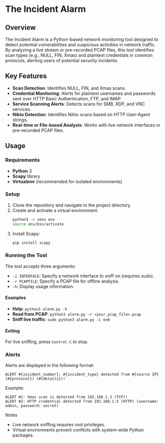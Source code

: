 # The Incident Alarm

## Overview

The Incident Alarm is a Python-based network monitoring tool designed to detect potential vulnerabilities and suspicious activities in network traffic. By analyzing a live stream or pre-recorded PCAP files, this tool identifies scan types (e.g., NULL, FIN, Xmas) and plaintext credentials in common protocols, alerting users of potential security incidents.

## Key Features

- **Scan Detection**: Identifies NULL, FIN, and Xmas scans.
- **Credential Monitoring**: Alerts for plaintext usernames and passwords sent over HTTP Basic Authentication, FTP, and IMAP.
- **Service Scanning Alerts**: Detects scans for SMB, RDP, and VNC services.
- **Nikto Detection**: Identifies Nikto scans based on HTTP User-Agent strings.
- **Real-time or File-based Analysis**: Works with live network interfaces or pre-recorded PCAP files.

## Usage

### Requirements

- **Python** 3
- **Scapy** library
- **Virtualenv** (recommended for isolated environments)

### Setup

1. Clone the repository and navigate to the project directory.
2. Create and activate a virtual environment:
   ```bash
   python3 -m venv env
   source env/bin/activate
   ```
3. Install Scapy:
   ```bash
   pip install scapy
   ```

### Running the Tool

The tool accepts three arguments:

- `-i INTERFACE`: Specify a network interface to sniff on (requires sudo).
- `-r PCAPFILE`: Specify a PCAP file for offline analysis.
- `-h`: Display usage information.

#### Examples

- **Help**: `python3 alarm.py -h`
- **Read from PCAP**: `python3 alarm.py -r <your_pcap_file>.pcap`
- **Sniff live traffic**: `sudo python3 alarm.py -i en0`

#### Exiting

For live sniffing, press `Control-C` to stop.

### Alerts

Alerts are displayed in the following format:

```plaintext
ALERT #{incident_number}: #{incident_type} detected from #{source IP} (#{protocol}) (#{details})!
```

Example:
```plaintext
ALERT #1: Xmas scan is detected from 192.168.1.3 (TCP)!
ALERT #2: HTTP credential detected from 192.168.1.5 (HTTP) (username: admin, password: secret)
```

Notes
- Live network sniffing requires root privileges.
- Virtual environments prevent conflicts with system-wide Python packages.
